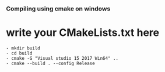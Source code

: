 ### Compiling using cmake on windows
# write your CMakeLists.txt here
```
- mkdir build
- cd build
- cmake -G "Visual studio 15 2017 Win64" ..
- cmake --build . --config Release
```

